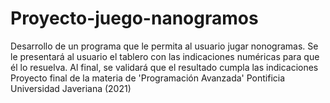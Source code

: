 # Proyecto-juego-nanogramos
Desarrollo de un programa que le permita al usuario jugar nonogramas. 
Se le presentará al usuario el tablero con las indicaciones numéricas para que él lo resuelva. Al final, se validará que el resultado cumpla las indicaciones
Proyecto final de la materia de 'Programación Avanzada' Pontificia Universidad Javeriana (2021)
